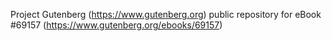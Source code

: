 Project Gutenberg (https://www.gutenberg.org) public repository for
eBook #69157 (https://www.gutenberg.org/ebooks/69157)
